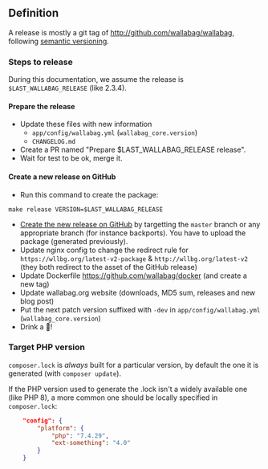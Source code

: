 ## Definition

A release is mostly a git tag of http://github.com/wallabag/wallabag, following [semantic versioning](http://semver.org).

### Steps to release

During this documentation, we assume the release is `$LAST_WALLABAG_RELEASE` (like 2.3.4).

#### Prepare the release

- Update these files with new information
    - `app/config/wallabag.yml` (`wallabag_core.version`)
    - `CHANGELOG.md`
- Create a PR named "Prepare $LAST_WALLABAG_RELEASE release".
- Wait for test to be ok, merge it.

#### Create a new release on GitHub

- Run this command to create the package:

```
make release VERSION=$LAST_WALLABAG_RELEASE
```

- [Create the new release on GitHub](https://github.com/wallabag/wallabag/releases/new) by targetting the `master` branch or any appropriate branch (for instance backports). You have to upload the package (generated previously).
- Update nginx config to change the redirect rule for `https://wllbg.org/latest-v2-package` & `http://wllbg.org/latest-v2` (they both redirect to the asset of the GitHub release)
- Update Dockerfile https://github.com/wallabag/docker (and create a new tag)
- Update wallabag.org website (downloads, MD5 sum, releases and new blog post)
- Put the next patch version suffixed with `-dev` in `app/config/wallabag.yml` (`wallabag_core.version`)
- Drink a :beer:!

### Target PHP version
`composer.lock` is _always_ built for a particular version, by default the one it is generated (with `composer update`).

If the PHP version used to generate the .lock isn't a widely available one (like PHP 8), a more common one should
be locally specified in `composer.lock`:

```json
    "config": {
        "platform": {
            "php": "7.4.29",
            "ext-something": "4.0"
        }
    }
```
